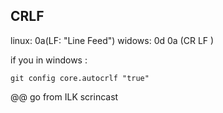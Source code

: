 ## CRLF

linux: 0a(LF: "Line Feed")
widows: 0d 0a (CR LF  )

if you in windows :

    git config core.autocrlf "true"

@@ go from ILK scrincast